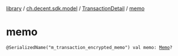 [library](../../index.md) / [ch.decent.sdk.model](../index.md) / [TransactionDetail](index.md) / [memo](./memo.md)

# memo

`@SerializedName("m_transaction_encrypted_memo") val memo: `[`Memo`](../-memo/index.md)`?`